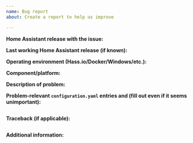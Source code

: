 ```yaml
---
name: Bug report
about: Create a report to help us improve

---
```


<!-- READ THIS FIRST:
- If you need additional help with this template please refer to https://www.home-assistant.io/help/reporting_issues/
- Make sure you are running the latest version of Home Assistant before reporting an issue: https://github.com/home-assistant/home-assistant/releases
- Frontend issues should be submitted to the home-assistant-polymer repository: https://github.com/home-assistant/home-assistant-polymer/issues
- iOS issues should be submitted to the home-assistant-iOS repository: https://github.com/home-assistant/home-assistant-iOS/issues
- Do not report issues for integrations if you are using a custom integration: files in <config-dir>/custom_components
- This is for bugs only. Feature and enhancement requests should go in our community forum: https://community.home-assistant.io/c/feature-requests
- Provide as many details as possible. Paste logs, configuration sample and code into the backticks. Do not delete any text from this template!
-->

**Home Assistant release with the issue:**
<!--
- Frontend -> Developer tools -> Info
- Or use this command: hass --version
-->


**Last working Home Assistant release (if known):**


**Operating environment (Hass.io/Docker/Windows/etc.):**
<!--
Please provide details about your environment.
-->

**Component/platform:**
<!--
Please add the link to the documentation at https://www.home-assistant.io/components/ of the component/platform in question.
-->


**Description of problem:**



**Problem-relevant `configuration.yaml` entries and (fill out even if it seems unimportant):**
```yaml

```

**Traceback (if applicable):**
```

```

**Additional information:**
